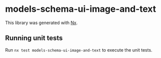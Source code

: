 # models-schema-ui-image-and-text

This library was generated with [Nx](https://nx.dev).

## Running unit tests

Run `nx test models-schema-ui-image-and-text` to execute the unit tests.
